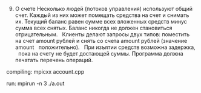 9. О счете
Несколько людей (потоков управления) используют общий счет. Каждый из них может помещать
средства на счет и снимать их. Текущий баланс равен сумме всех вложенных средств минус
сумма всех снятых. Баланс никогда не должен становиться отрицательным.   Клиенты делают
запросы двух типов: поместить на счет amount рублей и снять со счета amount рублей (значение
amount   положительно).   При изъятии средств возможна задержка,   пока на счету не будет
достающей суммы. Программа должна печатать перечень операций.


compiling: mpicxx account.cpp

run: mpirun -n 3 ./a.out
